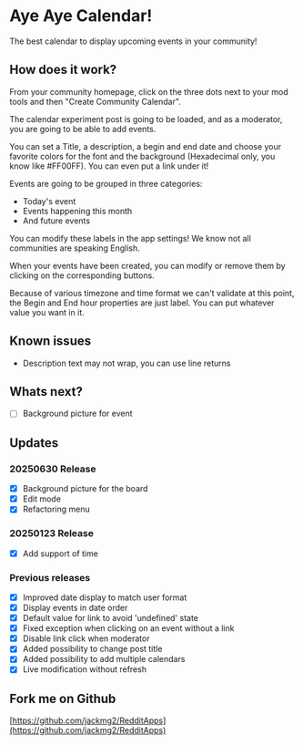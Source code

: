 # Aye Aye Calendar! 
The best calendar to display upcoming events in your community!

## How does it work?
From your community homepage, click on the three dots next to your mod tools and then "Create Community Calendar".

The calendar experiment post is going to be loaded, and as a moderator, you are going to be able to add events.

You can set a Title, a description, a begin and end date and choose your favorite colors for the font and the background (Hexadecimal only, you know like #FF00FF).
You can even put a link under it!

Events are going to be grouped in three categories:
* Today's event
* Events happening this month
* And future events

You can modify these labels in the app settings! We know not all communities are speaking English.

When your events have been created, you can modify or remove them by clicking on the corresponding buttons.

Because of various timezone and time format we can't validate at this point, the Begin and End hour properties are just label.
You can put whatever value you want in it.

## Known issues
* Description text may not wrap, you can use line returns

## Whats next?
* [ ] Background picture for event

## Updates
### 20250630 Release
* [X] Background picture for the board
* [X] Edit mode
* [X] Refactoring menu

### 20250123 Release
* [X] Add support of time

### Previous releases
* [X] Improved date display to match user format
* [X] Display events in date order
* [X] Default value for link to avoid 'undefined' state
* [X] Fixed exception when clicking on an event without a link
* [X] Disable link click when moderator
* [X] Added possibility to change post title
* [X] Added possibility to add multiple calendars
* [X] Live modification without refresh

## Fork me on Github
[https://github.com/jackmg2/RedditApps](https://github.com/jackmg2/RedditApps)